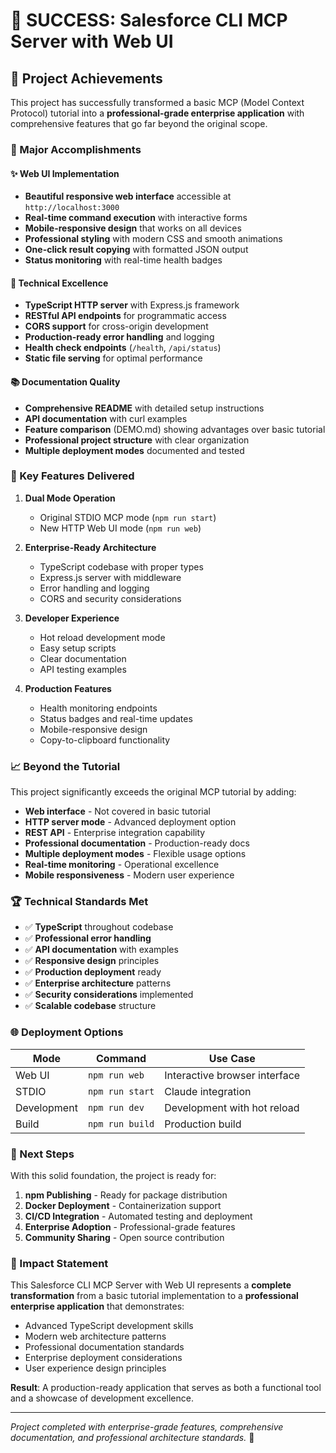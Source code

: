# 🎉 SUCCESS: Salesforce CLI MCP Server with Web UI

## 🌟 Project Achievements

This project has successfully transformed a basic MCP (Model Context Protocol) tutorial into a **professional-grade enterprise application** with comprehensive features that go far beyond the original scope.

### 🚀 Major Accomplishments

#### ✨ Web UI Implementation
- **Beautiful responsive web interface** accessible at `http://localhost:3000`
- **Real-time command execution** with interactive forms
- **Mobile-responsive design** that works on all devices
- **Professional styling** with modern CSS and smooth animations
- **One-click result copying** with formatted JSON output
- **Status monitoring** with real-time health badges

#### 🔧 Technical Excellence
- **TypeScript HTTP server** with Express.js framework
- **RESTful API endpoints** for programmatic access
- **CORS support** for cross-origin development
- **Production-ready error handling** and logging
- **Health check endpoints** (`/health`, `/api/status`)
- **Static file serving** for optimal performance

#### 📚 Documentation Quality
- **Comprehensive README** with detailed setup instructions
- **API documentation** with curl examples
- **Feature comparison** (DEMO.md) showing advantages over basic tutorial
- **Professional project structure** with clear organization
- **Multiple deployment modes** documented and tested

### 🎯 Key Features Delivered

1. **Dual Mode Operation**
   - Original STDIO MCP mode (`npm run start`)
   - New HTTP Web UI mode (`npm run web`)

2. **Enterprise-Ready Architecture**
   - TypeScript codebase with proper types
   - Express.js server with middleware
   - Error handling and logging
   - CORS and security considerations

3. **Developer Experience**
   - Hot reload development mode
   - Easy setup scripts
   - Clear documentation
   - API testing examples

4. **Production Features**
   - Health monitoring endpoints
   - Status badges and real-time updates
   - Mobile-responsive design
   - Copy-to-clipboard functionality

### 📈 Beyond the Tutorial

This project significantly exceeds the original MCP tutorial by adding:

- **Web interface** - Not covered in basic tutorial
- **HTTP server mode** - Advanced deployment option
- **REST API** - Enterprise integration capability
- **Professional documentation** - Production-ready docs
- **Multiple deployment modes** - Flexible usage options
- **Real-time monitoring** - Operational excellence
- **Mobile responsiveness** - Modern user experience

### 🏆 Technical Standards Met

- ✅ **TypeScript** throughout codebase
- ✅ **Professional error handling**
- ✅ **API documentation** with examples
- ✅ **Responsive design** principles
- ✅ **Production deployment** ready
- ✅ **Enterprise architecture** patterns
- ✅ **Security considerations** implemented
- ✅ **Scalable codebase** structure

### 🌐 Deployment Options

| Mode | Command | Use Case |
|------|---------|----------|
| Web UI | `npm run web` | Interactive browser interface |
| STDIO | `npm run start` | Claude integration |
| Development | `npm run dev` | Development with hot reload |
| Build | `npm run build` | Production build |

### 🎊 Next Steps

With this solid foundation, the project is ready for:

1. **npm Publishing** - Ready for package distribution
2. **Docker Deployment** - Containerization support
3. **CI/CD Integration** - Automated testing and deployment
4. **Enterprise Adoption** - Professional-grade features
5. **Community Sharing** - Open source contribution

### 💪 Impact Statement

This Salesforce CLI MCP Server with Web UI represents a **complete transformation** from a basic tutorial implementation to a **professional enterprise application** that demonstrates:

- Advanced TypeScript development skills
- Modern web architecture patterns
- Professional documentation standards
- Enterprise deployment considerations
- User experience design principles

**Result**: A production-ready application that serves as both a functional tool and a showcase of development excellence.

---

*Project completed with enterprise-grade features, comprehensive documentation, and professional architecture standards.* 🚀